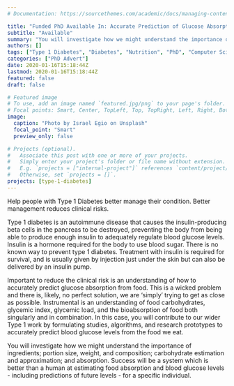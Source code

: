 ```yaml
---
# Documentation: https://sourcethemes.com/academic/docs/managing-content/

title: "Funded PhD Available In: Accurate Prediction of Glucose Absorption from Food"
subtitle: "Available"
summary: "You will investigate how we might understand the importance of ingredients; portion size, weight, and composition; carbohydrate estimation and approximation; and absorption."
authors: []
tags: ["Type 1 Diabetes", "Diabetes", "Nutrition", "PhD", "Computer Science"]
categories: ["PhD Advert"]
date: 2020-01-16T15:18:44Z
lastmod: 2020-01-16T15:18:44Z
featured: false
draft: false

# Featured image
# To use, add an image named `featured.jpg/png` to your page's folder.
# Focal points: Smart, Center, TopLeft, Top, TopRight, Left, Right, BottomLeft, Bottom, BottomRight.
image:
  caption: "Photo by Israel Egio on Unsplash"
  focal_point: "Smart"
  preview_only: false

# Projects (optional).
#   Associate this post with one or more of your projects.
#   Simply enter your project's folder or file name without extension.
#   E.g. `projects = ["internal-project"]` references `content/project/deep-learning/index.md`.
#   Otherwise, set `projects = []`.
projects: [type-1-diabetes]
---
```


Help people with Type 1 Diabetes better manage their condition. Better management reduces clinical risks.

Type 1 diabetes is an autoimmune disease that causes the insulin-producing beta cells in the pancreas to be destroyed, preventing the body from being able to produce enough insulin to adequately regulate blood glucose levels. Insulin is a hormone required for the body to use blood sugar. There is no known way to prevent type 1 diabetes. Treatment with insulin is required for survival, and is usually given by injection just under the skin but can also be delivered by an insulin pump.

Important to reduce the clinical risk is an understanding of how to accurately predict glucose absorption from food. This is a wicked problem and there is, likely, no perfect solution, we are ‘simply’ trying to get as close as possible. Instrumental is an understanding of food carbohydrates, glycemic index, glycemic load, and the bioabsorption of food both singularly and in combination. In this case, you will contribute to our wider Type 1 work by formulating studies, algorithms, and research prototypes to accurately predict blood glucose levels from the food we eat.

You will investigate how we might understand the importance of ingredients; portion size, weight, and composition; carbohydrate estimation and approximation; and absorption. Success will be a system which is better than a human at estimating food absorption and blood glucose levels - including predictions of future levels - for a specific individual.

